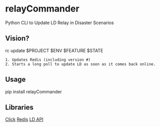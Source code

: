 # relayCommander
Python CLI to Update LD Relay in Disaster Scenarios

## Vision?
rc update $PROJECT $ENV $FEATURE $STATE

    1. Updates Redis (including version #)
    2. Starts a long poll to update LD as soon as it comes back online.

## Usage

pip install relayCommander

## Libraries

[Click](https://click.palletsprojects.com/en/7.x/)
[Redis](https://pypi.org/project/redis/)
[LD API](https://github.com/launchdarkly/ld-openapi)